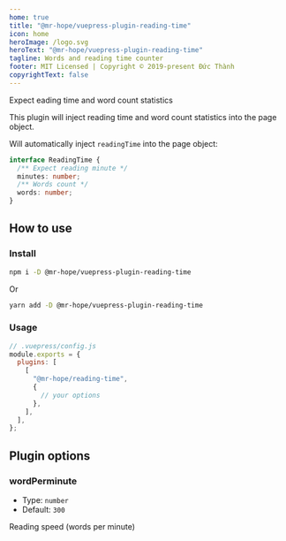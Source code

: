 ```yaml
---
home: true
title: "@mr-hope/vuepress-plugin-reading-time"
icon: home
heroImage: /logo.svg
heroText: "@mr-hope/vuepress-plugin-reading-time"
tagline: Words and reading time counter
footer: MIT Licensed | Copyright © 2019-present Đức Thành
copyrightText: false
---
```


Expect eading time and word count statistics

This plugin will inject reading time and word count statistics into the page object.

Will automatically inject `readingTime` into the page object:

```ts
interface ReadingTime {
  /** Expect reading minute */
  minutes: number;
  /** Words count */
  words: number;
}
```

## How to use

### Install

```bash
npm i -D @mr-hope/vuepress-plugin-reading-time
```

Or

```bash
yarn add -D @mr-hope/vuepress-plugin-reading-time
```

### Usage

```js
// .vuepress/config.js
module.exports = {
  plugins: [
    [
      "@mr-hope/reading-time",
      {
        // your options
      },
    ],
  ],
};
```

## Plugin options

### wordPerminute

- Type: `number`
- Default: `300`

Reading speed (words per minute)

